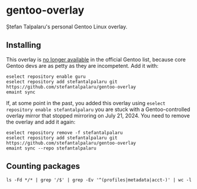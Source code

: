 # gentoo-overlay

Ștefan Talpalaru's personal Gentoo Linux overlay.

## Installing

This overlay is [no longer
available](https://github.com/gentoo/api-gentoo-org/commit/7c46900a7c4cd57b11091ae8327a1e855bb97762)
in the official Gentoo list, because core Gentoo devs are as petty as they
are incompetent. Add it with:

```text
eselect repository enable guru
eselect repository add stefantalpalaru git https://github.com/stefantalpalaru/gentoo-overlay
emaint sync
```

If, at some point in the past, you added this overlay using `eselect
repository enable stefantalpalaru` you are stuck with a Gentoo-controlled
overlay mirror that stopped mirroring on July 21, 2024. You need to remove
the overlay and add it again:

```text
eselect repository remove -f stefantalpalaru
eselect repository add stefantalpalaru git https://github.com/stefantalpalaru/gentoo-overlay
emaint sync --repo stefantalpalaru
```

## Counting packages

`ls -Fd */* | grep '/$' | grep -Ev '^(profiles|metadata|acct-)' | wc -l`

